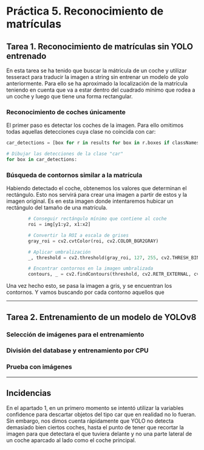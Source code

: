 # Práctica 5. Reconocimiento de matrículas

## Tarea 1. Reconocimiento de matrículas sin YOLO entrenado

En esta tarea se ha tenido que buscar la mátricula de un coche y utilizar tesseract para traducir la imagen a string sin entrenar un modelo de yolo anteriormente. Para ello se ha aproximado la localización de la matrícula teniendo en cuenta que va a estar dentro del cuadrado mínimo que rodea a un coche y luego que tiene una forma rectangular.

### Reconocimiento de coches únicamente
El primer paso es detectar los coches de la imagen. Para ello omitimos todas aquellas detecciones cuya clase no coincida con car:
``` python
car_detections = [box for r in results for box in r.boxes if classNames[int(box.cls[0])] == "car"]

# Dibujar las detecciones de la clase "car"
for box in car_detections:
```

### Búsqueda de contornos similar a la matrícula

Habiendo detectado el coche, obtenemos los valores que determinan el rectángulo. Esto nos servirá para crear una imagen a partir de estos y la imagen original. Es en esta imagen donde intentaremos hubicar un rectángulo del tamaño de una matrícula.
``` python
        # Conseguir rectángulo mínimo que contiene al coche
        roi = img[y1:y2, x1:x2]

        # Convertir la ROI a escala de grises
        gray_roi = cv2.cvtColor(roi, cv2.COLOR_BGR2GRAY)

        # Aplicar umbralización
        _, threshold = cv2.threshold(gray_roi, 127, 255, cv2.THRESH_BINARY)

        # Encontrar contornos en la imagen umbralizada
        contours, _ = cv2.findContours(threshold, cv2.RETR_EXTERNAL, cv2.CHAIN_APPROX_SIMPLE)
```
Una vez hecho esto, se pasa la imagen a gris, y se encuentran los contornos. Y vamos buscando por cada contorno aquellos que 

---
## Tarea 2. Entrenamiento de un modelo de YOLOv8

### Selección de imágenes para el entrenamiento

### División del database y entrenamiento por CPU

### Prueba con imágenes

---
## Incidencias

En el apartado 1, en un primero momento se intentó utilizar la variables confidence para descartar objetos del tipo car que en realidad no lo fueran. Sin embargo, nos dimos cuenta rápidamente que YOLO no detecta demasiado bien ciertos coches, hasta el punto de tener que recortar la imagen para que detectara el que tuviera delante y no una parte lateral de un coche aparcado al lado como el coche principal.
